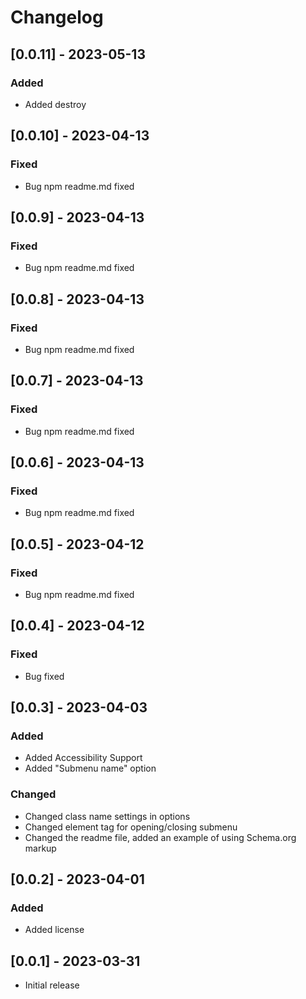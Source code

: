 # Changelog

## [0.0.11] - 2023-05-13

### Added

- Added destroy

## [0.0.10] - 2023-04-13

### Fixed

- Bug npm readme.md fixed

## [0.0.9] - 2023-04-13

### Fixed

- Bug npm readme.md fixed

## [0.0.8] - 2023-04-13

### Fixed

- Bug npm readme.md fixed

## [0.0.7] - 2023-04-13

### Fixed

- Bug npm readme.md fixed

## [0.0.6] - 2023-04-13

### Fixed

- Bug npm readme.md fixed

## [0.0.5] - 2023-04-12

### Fixed

- Bug npm readme.md fixed

## [0.0.4] - 2023-04-12

### Fixed

- Bug fixed

## [0.0.3] - 2023-04-03

### Added

- Added Accessibility Support
- Added "Submenu name" option

### Changed

- Changed class name settings in options
- Changed element tag for opening/closing submenu
- Changed the readme file, added an example of using Schema.org markup

## [0.0.2] - 2023-04-01

### Added

- Added license

## [0.0.1] - 2023-03-31

- Initial release
